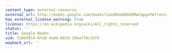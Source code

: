 ```yaml
---
content_type: external-resource
external_url: http://books.google.com/books?id=OKUGARAXKMwC&pg=PAfrontcover
has_external_license_warning: true
license: https://en.wikipedia.org/wiki/All_rights_reserved
status: ''
title: Google Books
uid: 51bb9914-0fe8-4ad4-b619-29eaf74c25f4
wayback_url: ''
---
```

